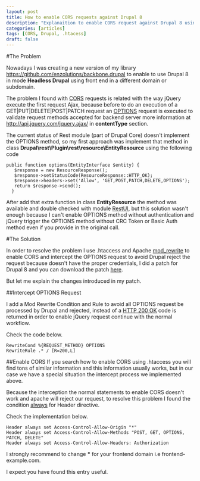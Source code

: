 ```yaml
---
layout: post
title: How to enable CORS requests against Drupal 8
description: "Explanaition to enable CORS request against Drupal 8 using .htacess"
categories: [articles]
tags: [CORS, Drupal, .htacess]
draft: false
---
```

#The Problem

Nowadays I was creating a new version of my library <a target="_blank" href="https://github.com/enzolutions/backbone.drupal">https://github.com/enzolutions/backbone.drupal</a> to enable to use Drupal 8 in mode <strong>Headless Drupal</strong> using front end in a different domain or subdomain.

The problem I found with <a href="{{site.url}}/articles/2014/05/31/what-is-cross-origin-resource-sharing-cors/">CORS</a> requests is related with the way jQuery execute the first request Ajax, because before to do an execution of a GET|PUT|DELETE|POST|PATCH request an <a target="_blank" href="http://restpatterns.org/HTTP_Methods/OPTIONS">OPTIONS</a> request is executed to validate request methods accepted for backend server more information at <a href="http://api.jquery.com/jquery.ajax/">http://api.jquery.com/jquery.ajax/</a> in **contentType** section.

The current status of Rest module (part of Drupal Core) doesn't implement the OPTIONS method, so my first approach was implement that method in class **Drupal\rest\Plugin\rest\resource\EntityResource** using the following code

```
public function options(EntityInterface $entity) {
   $response = new ResourceResponse();
   $response->setStatusCode(ResourceResponse::HTTP_OK);
   $response->headers->set('Allow', 'GET,POST,PATCH,DELETE,OPTIONS');
   return $response->send();
  }
```

After add that extra function in class **EntityResource** the method was available and double checked with module <a target="_blank" href="https://www.drupal.org/project/restui">RestUI</a>, but this solution wasn't enough because I can't enable OPTIONS method without authentication and jQuery trigger the OPTIONS method without CRC Token or Basic Auth method even if you provide in the original call.

#The Solution

In order to resolve the problem I use .htaccess and Apache <a target="_blank" href="http://httpd.apache.org/docs/current/mod/mod_rewrite.html">mod_rewrite</a> to enable CORS and intercept the OPTIONS request to avoid Drupal reject the request because doesn't have the proper credentials, I did a patch for Drupal 8 and you can download the patch <a target="_blank" href="https://www.drupal.org/files/issues/core-cors-headers-1869548-26.patch">here</a>.

But let me explain the changes introduced in my patch.

##Intercept OPTIONS Request

I add a Mod Rewrite Condition and Rule to avoid all OPTIONS request be processed by Drupal and rejected, instead of a <a target="_blank" href="http://en.wikipedia.org/wiki/List_of_HTTP_status_codes#2xx_Success">HTTP 200 OK</a> code is returned in order to enable jQuery request continue with the normal workflow.

Check the code below.

```
RewriteCond %{REQUEST_METHOD} OPTIONS
RewriteRule .* / [R=200,L]
```
##Enable CORS
If you search how to enable CORS using .htaccess you will find tons of similar information and this information usually works, but in our case we have a special situation the intercept process we implemented above.

Because the interception the normal statements to enable CORS doesn't work and apache will reject our request, to resolve this problem I found the condition <a target="_blank" href="http://httpd.apache.org/docs/2.0/mod/mod_headers.html">always</a> for Header directive.

Check the implementation below.

```
Header always set Access-Control-Allow-Origin "*"
Header always set Access-Control-Allow-Methods "POST, GET, OPTIONS, PATCH, DELETE"
Header always set Access-Control-Allow-Headers: Authorization
```

I strongly recommend to change <strong>*</strong> for your frontend domain i.e frontend-example.com.

I expect you have found this entry useful.

